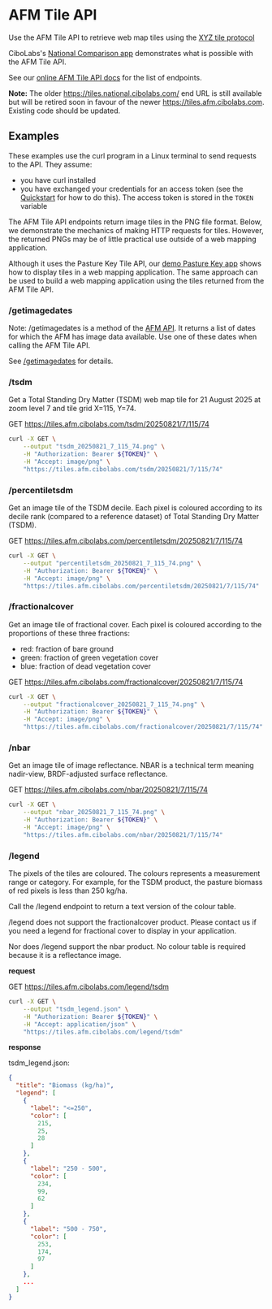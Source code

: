 # AFM Tile API

Use the AFM Tile API to retrieve web map tiles using the
[XYZ tile protocol](https://en.wikipedia.org/wiki/Tiled_web_map)

CiboLabs's [National Comparison app](https://www.cibolabs.com.au/products/national-comparison/)
demonstrates what is possible with the AFM Tile API.

See our [online AFM Tile API docs](https://tiles.afm.cibolabs.com/swagger)
for the list of endpoints.

**Note:**  The older https://tiles.national.cibolabs.com/ end URL is still available
but will be retired soon in favour of the newer https://tiles.afm.cibolabs.com. Existing
code should be updated.

## Examples

These examples use the curl program in a Linux terminal
to send requests to the API. They assume:
- you have curl installed
- you have exchanged your credentials for an access token
  (see the [Quickstart](quickstart.md) for how to do this).
  The access token is stored in the `TOKEN` variable

The AFM Tile API endpoints return image tiles in the PNG file format.
Below, we demonstrate the mechanics of making HTTP requests for tiles.
However, the returned PNGs may be of little practical use outside of a
web mapping application.

Although it uses the Pasture Key Tile API, our
[demo Pasture Key app](docs/README.md) shows how to display
tiles in a web mapping application. The same approach can be used to build
a web mapping application using the tiles returned from the AFM Tile API.

### /getimagedates

Note: /getimagedates is a method of the
[AFM API](afm.md). It returns a list of dates for which the AFM
has image data available. Use one of these dates when calling
the AFM Tile API.

See [/getimagedates](afm.md#getimagedates) for details.

### /tsdm

Get a Total Standing Dry Matter (TSDM) web map tile for 21 August 2025 at 
zoom level 7 and tile grid X=115, Y=74.

GET https://tiles.afm.cibolabs.com/tsdm/20250821/7/115/74

```bash
curl -X GET \
    --output "tsdm_20250821_7_115_74.png" \
    -H "Authorization: Bearer ${TOKEN}" \
    -H "Accept: image/png" \
    "https://tiles.afm.cibolabs.com/tsdm/20250821/7/115/74"
```

### /percentiletsdm

Get an image tile of the TSDM decile. Each pixel is coloured according
to its decile rank (compared to a reference dataset) of
Total Standing Dry Matter (TSDM).

GET https://tiles.afm.cibolabs.com/percentiletsdm/20250821/7/115/74

```bash
curl -X GET \
    --output "percentiletsdm_20250821_7_115_74.png" \
    -H "Authorization: Bearer ${TOKEN}" \
    -H "Accept: image/png" \
    "https://tiles.afm.cibolabs.com/percentiletsdm/20250821/7/115/74"
```

### /fractionalcover

Get an image tile of fractional cover. Each pixel is coloured according to
the proportions of these three fractions:
- red: fraction of bare ground
- green: fraction of green vegetation cover
- blue: fraction of dead vegetation cover

GET https://tiles.afm.cibolabs.com/fractionalcover/20250821/7/115/74

```bash
curl -X GET \
    --output "fractionalcover_20250821_7_115_74.png" \
    -H "Authorization: Bearer ${TOKEN}" \
    -H "Accept: image/png" \
    "https://tiles.afm.cibolabs.com/fractionalcover/20250821/7/115/74"
```

### /nbar

Get an image tile of image reflectance. NBAR is a technical term meaning
nadir-view, BRDF-adjusted surface reflectance.

GET https://tiles.afm.cibolabs.com/nbar/20250821/7/115/74

```bash
curl -X GET \
    --output "nbar_20250821_7_115_74.png" \
    -H "Authorization: Bearer ${TOKEN}" \
    -H "Accept: image/png" \
    "https://tiles.afm.cibolabs.com/nbar/20250821/7/115/74"
```


### /legend

The pixels of the tiles are coloured. The colours
represents a measurement range or category.
For example, for the TSDM product, the pasture biomass of red pixels is less
than 250 kg/ha.

Call the /legend endpoint to return a text version of the colour table.

/legend does not support the fractionalcover product.
Please contact us if you
need a legend for fractional cover to display in your application.

Nor does /legend support the nbar product.
No colour table is required because it is a reflectance image.

**request**

GET https://tiles.afm.cibolabs.com/legend/tsdm


```bash
curl -X GET \
    --output "tsdm_legend.json" \
    -H "Authorization: Bearer ${TOKEN}" \
    -H "Accept: application/json" \
    "https://tiles.afm.cibolabs.com/legend/tsdm"
```

**response**

tsdm_legend.json:

```json
{
  "title": "Biomass (kg/ha)",
  "legend": [
    {
      "label": "<=250",
      "color": [
        215,
        25,
        28
      ]
    },
    {
      "label": "250 - 500",
      "color": [
        234,
        99,
        62
      ]
    },
    {
      "label": "500 - 750",
      "color": [
        253,
        174,
        97
      ]
    },
    ...
  ]
}
```
